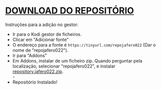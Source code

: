 # <a href="repository.jafero022.zip">DOWNLOAD DO REPOSITÓRIO</a>

Instruções para a adição no gestor:


<p align="left">
  <ul>
    <li>Ir para o Kodi gestor de ficheiros.</li>
    <li>Clicar em "Adicionar fonte"</li>
    <li>O endereço para a fonte é <code>https://tinyurl.com/repojafero022</code> (Dar o nome de "repojafero022").</li>
    <li>Ir para "Addons"</li>
    <li>Em Addons, instalar de um ficheiro zip. Quando perguntar pela localização, selecionar "repojafero022", e instalar <a href="repository.jafero022.zip">repository.jafero022.zip</a>.</li>
    -
    <li>Repositório Instalado!</li>
    
</ul>

                                      
                                       

</p>

